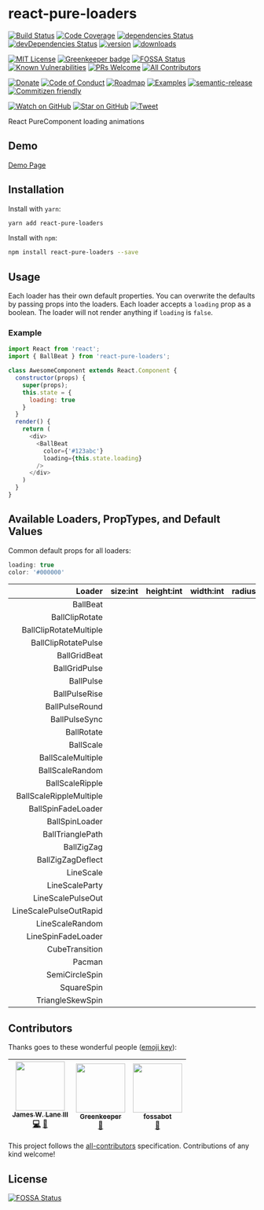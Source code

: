 # react-pure-loaders

[![Build Status][build-badge]][build]
[![Code Coverage][coverage-badge]][coverage]
[![dependencies Status][david-dm-badge]][david-dm]
[![devDependencies Status][david-dm-dev-badge]][david-dm-dev]
[![version][version-badge]][package]
[![downloads][downloads-badge]][npm-stat]

[![MIT License][license-badge]][LICENSE]
[![Greenkeeper badge][greenkeeper-badge]][greenkeeper]
[![FOSSA Status][fossa-badge]][fossa]
[![Known Vulnerabilities][snyk-badge]][snyk]
[![PRs Welcome][prs-badge]][prs]
[![All Contributors][contributors-badge]][contributors]

[![Donate][donate-badge]][donate]
[![Code of Conduct][coc-badge]][coc]
[![Roadmap][roadmap-badge]][roadmap]
[![Examples][examples-badge]][examples]
[![semantic-release][semantic-release-badge]][semantic-release]
[![Commitizen friendly][commitizen-badge]][commitizen]

[![Watch on GitHub][github-watch-badge]][github-watch]
[![Star on GitHub][github-star-badge]][github-star]
[![Tweet][twitter-badge]][twitter]


React PureComponent loading animations

## Demo

[Demo Page](https://react-pure-loaders.jameswlane.now.sh/)

## Installation

Install with `yarn`:
```bash
yarn add react-pure-loaders
```

Install with `npm`:
```bash
npm install react-pure-loaders --save
```

## Usage
Each loader has their own default properties. You can overwrite the defaults by passing props into the loaders.
Each loader accepts a `loading` prop as a boolean. The loader will not render anything if `loading` is `false`.

### Example

```js
import React from 'react';
import { BallBeat } from 'react-pure-loaders';

class AwesomeComponent extends React.Component {
  constructor(props) {
    super(props);
    this.state = {
      loading: true
    }
  }
  render() {
    return (
      <div>
        <BallBeat
          color={'#123abc'}
          loading={this.state.loading}
        />
      </div>
    )
  }
}
```

## Available Loaders, PropTypes, and Default Values

Common default props for all loaders:

```js
loading: true
color: '#000000'
```

Loader                  | size:int | height:int | width:int | radius:int | margin:str
-----------------------:|:--------:|:----------:|:---------:|:----------:|:---------:
BallBeat                |          |            |           |            |
BallClipRotate          |          |            |           |            |
BallClipRotateMultiple  |          |            |           |            |
BallClipRotatePulse     |          |            |           |            |
BallGridBeat            |          |            |           |            |
BallGridPulse           |          |            |           |            |
BallPulse               |          |            |           |            |
BallPulseRise           |          |            |           |            |
BallPulseRound          |          |            |           |            |
BallPulseSync           |          |            |           |            |
BallRotate              |          |            |           |            |
BallScale               |          |            |           |            |
BallScaleMultiple       |          |            |           |            |
BallScaleRandom         |          |            |           |            |
BallScaleRipple         |          |            |           |            |
BallScaleRippleMultiple |          |            |           |            |
BallSpinFadeLoader      |          |            |           |            |
BallSpinLoader          |          |            |           |            |
BallTrianglePath        |          |            |           |            |
BallZigZag              |          |            |           |            |
BallZigZagDeflect       |          |            |           |            |
LineScale               |          |            |           |            |
LineScaleParty          |          |            |           |            |
LineScalePulseOut       |          |            |           |            |
LineScalePulseOutRapid  |          |            |           |            |
LineScaleRandom         |          |            |           |            |
LineSpinFadeLoader      |          |            |           |            |
CubeTransition          |          |            |           |            |
Pacman                  |          |            |           |            |
SemiCircleSpin          |          |            |           |            |
SquareSpin              |          |            |           |            |
TriangleSkewSpin        |          |            |           |            |

## Contributors

Thanks goes to these wonderful people ([emoji key](https://github.com/kentcdodds/all-contributors#emoji-key)):

<!-- ALL-CONTRIBUTORS-LIST:START - Do not remove or modify this section -->
| [<img src="https://avatars2.githubusercontent.com/u/794161?v=4" width="100px;"/><br /><sub><b>James W. Lane III</b></sub>](http://fueledbydreams.com)<br />[💻](https://github.com/jameswlane/react-pure-loaders/commits?author=jameswlane "Code") [📖](https://github.com/jameswlane/react-pure-loaders/commits?author=jameswlane "Documentation") | [<img src="https://avatars1.githubusercontent.com/u/14790466?v=4" width="100px;"/><br /><sub><b>Greenkeeper</b></sub>](https://greenkeeper.io/)<br />[🔧](#tool-greenkeeperio-bot "Tools") | [<img src="https://avatars0.githubusercontent.com/u/29791463?v=4" width="100px;"/><br /><sub><b>fossabot</b></sub>](http://fossa.io)<br />[🔧](#tool-fossabot "Tools") |
| :---: | :---: | :---: |
<!-- ALL-CONTRIBUTORS-LIST:END -->

This project follows the [all-contributors][all-contributors] specification. Contributions of any kind welcome!

## License
[![FOSSA Status](https://app.fossa.io/api/projects/git%2Bgithub.com%2Fjameswlane%2Freact-pure-loaders.svg?type=large)](https://app.fossa.io/projects/git%2Bgithub.com%2Fjameswlane%2Freact-pure-loaders?ref=badge_large)


[build-badge]: https://travis-ci.org/jameswlane/react-pure-loaders.svg?branch=master
[build]: https://travis-ci.org/jameswlane/react-pure-loaders
[coverage-badge]: https://coveralls.io/repos/github/jameswlane/react-pure-loaders/badge.svg?branch=master
[coverage]: https://coveralls.io/github/jameswlane/react-pure-loaders?branch=master
[david-dm-badge]: https://david-dm.org/jameswlane/react-pure-loaders/status.svg
[david-dm]: https://david-dm.org/jameswlane/react-pure-loaders
[david-dm-dev-badge]: https://david-dm.org/jameswlane/react-pure-loaders/dev-status.svg
[david-dm-dev]: https://david-dm.org/jameswlane/react-pure-loaders?type=dev
[version-badge]: https://img.shields.io/npm/v/react-pure-loaders.svg
[package]: http://npm.im/react-pure-loaders
[downloads-badge]: https://img.shields.io/npm/dm/react-pure-loaders.svg
[npm-stat]: http://npm-stat.com/charts.html?package=react-pure-loaders&from=2016-04-01
[license-badge]: https://img.shields.io/npm/l/react-pure-loaders.svg
[license]: https://github.com/jameswlane/react-pure-loaders/blob/master/other/LICENSE
[greenkeeper-badge]: https://badges.greenkeeper.io/jameswlane/react-pure-loaders.svg
[greenkeeper]: https://greenkeeper.io/
[fossa-badge]: https://app.fossa.io/api/projects/git%2Bgithub.com%2Fjameswlane%2Freact-pure-loaders.svg?type=shield
[fossa]: https://app.fossa.io/projects/git%2Bgithub.com%2Fjameswlane%2Freact-pure-loaders?ref=badge_shield
[snyk-badge]: https://snyk.io/test/github/jameswlane/react-pure-loaders/badge.svg
[snyk]: https://snyk.io/test/github/jameswlane/react-pure-loaders
[prs-badge]: https://img.shields.io/badge/PRs-welcome-brightgreen.svg
[prs]: http://makeapullrequest.com
[contributors-badge]: https://img.shields.io/badge/all_contributors-3-orange.svg
[contributors]: #contributors
[donate-badge]: https://img.shields.io/badge/$-support-green.svg
[donate]: PayPal.Me/jameswlane/10
[coc-badge]: https://img.shields.io/badge/code%20of-conduct-ff69b4.svg
[coc]: https://github.com/jameswlane/react-pure-loaders/blob/master/other/CODE_OF_CONDUCT.md
[roadmap-badge]: https://img.shields.io/badge/%F0%9F%93%94-roadmap-CD9523.svg
[roadmap]: https://github.com/jameswlane/react-pure-loaders/blob/master/other/ROADMAP.md
[examples-badge]: https://img.shields.io/badge/%F0%9F%92%A1-examples-8C8E93.svg
[examples]: https://github.com/jameswlane/react-pure-loaders/blob/master/other/EXAMPLES.md
[semantic-release-badge]: https://img.shields.io/badge/%20%20%F0%9F%93%A6%F0%9F%9A%80-semantic--release-e10079.svg
[semantic-release]: https://github.com/semantic-release/semantic-release
[commitizen-badge]: https://img.shields.io/badge/commitizen-friendly-brightgreen.svg
[commitizen]: http://commitizen.github.io/cz-cli/
[github-watch-badge]: https://img.shields.io/github/watchers/jameswlane/react-pure-loaders.svg?style=social
[github-watch]: https://github.com/jameswlane/react-pure-loaders/watchers
[github-star-badge]: https://img.shields.io/github/stars/jameswlane/react-pure-loaders.svg?style=social
[github-star]: https://github.com/jameswlane/react-pure-loaders/stargazers
[twitter]: https://twitter.com/intent/tweet?text=Check%20out%20react-pure-loaders!%20https://github.com/jameswlane/react-pure-loaders%20%F0%9F%91%8D
[twitter-badge]: https://img.shields.io/twitter/url/https/github.com/jameswlane/react-pure-loaders.svg?style=social
[all-contributors]: https://github.com/kentcdodds/all-contributors
[npm]: https://www.npmjs.com/
[node]: https://nodejs.org
